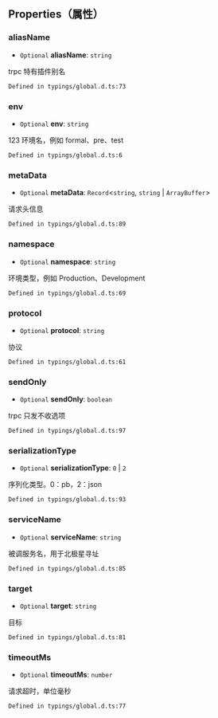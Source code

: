 ## Properties（属性）
[](id:aliasName)
### aliasName
- `Optional` **aliasName**: `string`

trpc 特有插件别名
```plaintext
Defined in typings/global.d.ts:73
```


[](id:env)
### env
- `Optional` **env**: `string`

123 环境名，例如 formal、pre、test
```plaintext
Defined in typings/global.d.ts:6
```


<span id="metaData"></span>

### metaData
- `Optional` **metaData**: `Record`<`string`, `string` \| `ArrayBuffer`\>

请求头信息
```plaintext
Defined in typings/global.d.ts:89
```

[](id:namespace)
### namespace
- `Optional` **namespace**: `string`

环境类型，例如 Production、Development
```plaintext
Defined in typings/global.d.ts:69
```

[](id:protocol)
### protocol
- `Optional` **protocol**: `string`

协议
```plaintext
Defined in typings/global.d.ts:61
```

[](id:sendOnly)
### sendOnly
- `Optional` **sendOnly**: `boolean`

trpc 只发不收选项
```plaintext
Defined in typings/global.d.ts:97
```

[](id:serializationType)
### serializationType
- `Optional` **serializationType**: ``0`` \| ``2``

序列化类型。0：pb，2：json
```plaintext
Defined in typings/global.d.ts:93
```

[](id:serviceName)
### serviceName
- `Optional` **serviceName**: `string`

被调服务名，用于北极星寻址
```plaintext
Defined in typings/global.d.ts:85
```


### target
- `Optional` **target**: `string`

目标
```plaintext
Defined in typings/global.d.ts:81
```

[](id:timeoutMs)
### timeoutMs
- `Optional` **timeoutMs**: `number`

请求超时，单位毫秒
```plaintext
Defined in typings/global.d.ts:77
```

